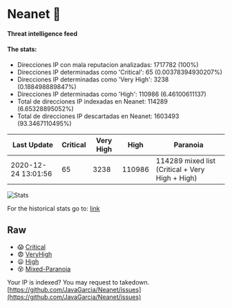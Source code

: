 # Neanet :hocho:
#### Threat intelligence feed
#### The stats:

- Direcciones IP con mala reputacion analizadas: 1717782 (100%)
- Direcciones IP determinadas como 'Critical':  65 (0.00378394930207%)
- Direcciones IP determinadas como 'Very High':  3238 (0.188498889847%)
- Direcciones IP determinadas como 'High':  110986 (6.46100611137)
- Total de direcciones IP indexadas en Neanet:  114289 (6.65328895052%)
- Total de direcciones IP descartadas en Neanet:  1603493 (93.3467110495%)

| Last Update | Critical | Very High | High | Paranoia |
| --- | --- | --- | --- | --- |
| 2020-12-24 13:01:56 | 65 | 3238 | 110986 | 114289 mixed list (Critical + Very High + High)|

![Stats](https://docs.google.com/spreadsheets/d/e/2PACX-1vSnaNMIXVabIpDJjufMlzH7poXnshF3mgd8Is1g9ytUEzVsP5my4Trn8f-xkoLLQ38xpL3HtmUexLo6/pubchart?oid=501124687&format=image)

For the historical stats go to: [link](/stats.csv)
## Raw
- :scream: [Critical](https://raw.githubusercontent.com/JavaGarcia/Neanet/master/blacklists/neanet_critical.txt)
- :fearful: [VeryHigh](https://raw.githubusercontent.com/JavaGarcia/Neanet/master/blacklists/neanet_veryHigh.txtt)
- :frowning: [High](https://raw.githubusercontent.com/JavaGarcia/Neanet/master/blacklists/neanet_high.txt)
- :dizzy_face: [Mixed-Paranoia](https://raw.githubusercontent.com/JavaGarcia/Neanet/master/blacklists/neanet_all.txt)


Your IP is indexed? You may request to takedown. [https://github.com/JavaGarcia/Neanet/issues](https://github.com/JavaGarcia/Neanet/issues)





























































































































































































































































































































































































































































































































































































































































































































































































































































































































































































































































































































































































































































































































































































































































































































































































































































































































































































































































































































































































































































































































































































































































































































































































































































































































































































































































































































































































































































































































































































































































































































